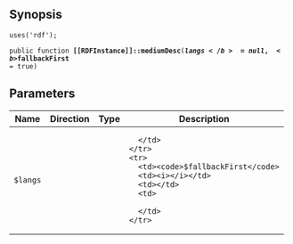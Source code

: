 ## Synopsis

<code>uses('rdf');</code>

<code>public function <b>[[RDFInstance]]::mediumDesc</b>(<b>$langs</b> = null, <b>$fallbackFirst</b> = true)</code>

## Parameters

<table>
  <thead>
    <tr>
      <th>Name</th>
      <th>Direction</th>
      <th>Type</th>
      <th>Description</th>
    </tr>
  </thead>
  <tbody>
    <tr>
      <td><code>$langs</code>
      <td><i></i></td>
      <td></td>
      <td>

      </td>
    </tr>
    <tr>
      <td><code>$fallbackFirst</code>
      <td><i></i></td>
      <td></td>
      <td>

      </td>
    </tr>
  </tbody>
</table>

